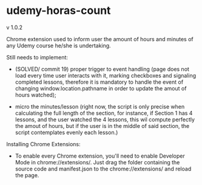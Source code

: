 # udemy-horas-count
v 1.0.2

Chrome extension used to inform user the amount of hours and minutes of any Udemy course he/she is undertaking.

Still needs to implement: 
- (SOLVED/ commit 19) proper trigger to event handling (page does not load every time user interacts with it, 
marking checkboxes and signaling completed lessons, therefore it is mandatory to handle 
the event of changing window.location.pathname in order to update the amout of hours watched);

-  micro the minutes/lesson (right now, the script is only precise when calculating the full length of the section, for instance,
if Section 1 has 4 lessons, and the user watched the 4 lessons, this wil compute perfectly the amout of hours, but if the user is
in the middle of said section, the script contemplates evenly each lesson.)

Installing Chrome Extensions:
- To enable every Chrome extension, you'll need to enable Developer Mode in chrome://extensions/. Just drag the folder containing
the source code and manifest.json to the chrome://extensions/ and reload the page.
